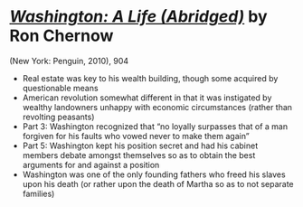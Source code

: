 # [*Washington: A Life (Abridged)*](https://www.amazon.com/Washington-Life-Ron-Chernow/dp/1594202664/ref=tmm_hrd_swatch_0?_encoding=UTF8&qid=1546391859&sr=8-1) by Ron Chernow

(New York: Penguin, 2010), 904

- Real estate was key to his wealth building, though some acquired by questionable means
- American revolution somewhat different in that it was instigated by wealthy landowners unhappy with economic circumstances (rather than revolting peasants)
- Part 3: Washington recognized that “no loyally surpasses that of a man forgiven for his faults who vowed never to make them again” 
- Part 5: Washington kept his position secret and had his cabinet members debate amongst themselves so as to obtain the best arguments for and against a position
- Washington was one of the only founding fathers who freed his slaves upon his death (or rather upon the death of Martha so as to not separate families)
